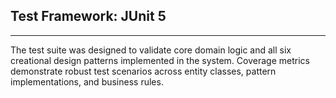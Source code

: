 ## Test Framework: JUnit 5
___
The test suite was designed to validate core domain logic and all six creational design patterns implemented in the system. Coverage metrics demonstrate robust test scenarios across entity classes, pattern implementations, and business rules.